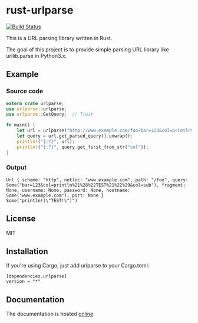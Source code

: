 # rust-urlparse

[![Build Status](https://travis-ci.org/yykamei/rust-urlparse.svg?branch=master)](https://travis-ci.org/yykamei/rust-urlparse)

This is a URL parsing library written in Rust.

The goal of this project is to provide simple parsing URL library
like urllib.parse in Python3.x.

## Example

### Source code

``` rust
extern crate urlparse;
use urlparse::urlparse;
use urlparse::GetQuery;  // Trait

fn main() {
    let url = urlparse("http://www.example.com/foo?bar=123&col=println%21%28%22TEST%21%22%29&col=sub");
    let query = url.get_parsed_query().unwrap();
    println!("{:?}", url);
    println!("{:?}", query.get_first_from_str("col"));
}
```

### Output

```
Url { scheme: "http", netloc: "www.example.com", path: "/foo", query: Some("bar=123&col=println%21%28%22TEST%21%22%29&col=sub"), fragment: None, username: None, password: None, hostname: Some("www.example.com"), port: None }
Some("println!(\"TEST!\")")
```

## License

MIT

## Installation

If you're using Cargo, just add urlparse to your Cargo.toml:

    [dependencies.urlparse]
    version = "*"

## Documentation

The documentation is hosted [online][urlparse-doc].

[urlparse-doc]: https://yykamei.github.io/rust-urlparse
